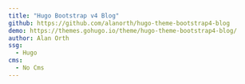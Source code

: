 ```yaml
---
title: "Hugo Bootstrap v4 Blog"
github: https://github.com/alanorth/hugo-theme-bootstrap4-blog
demo: https://themes.gohugo.io/theme/hugo-theme-bootstrap4-blog/
author: Alan Orth
ssg:
  - Hugo
cms:
  - No Cms
---
```

